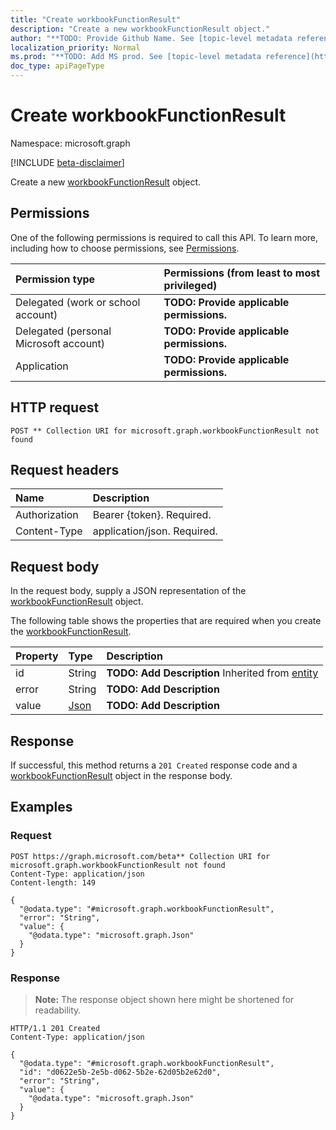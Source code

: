 ```yaml
---
title: "Create workbookFunctionResult"
description: "Create a new workbookFunctionResult object."
author: "**TODO: Provide Github Name. See [topic-level metadata reference](https://msgo.azurewebsites.net/add/document/guidelines/metadata.html#topic-level-metadata)**"
localization_priority: Normal
ms.prod: "**TODO: Add MS prod. See [topic-level metadata reference](https://msgo.azurewebsites.net/add/document/guidelines/metadata.html#topic-level-metadata)**"
doc_type: apiPageType
---
```


# Create workbookFunctionResult
Namespace: microsoft.graph

[!INCLUDE [beta-disclaimer](../../includes/beta-disclaimer.md)]

Create a new [workbookFunctionResult](../resources/workbookfunctionresult.md) object.

## Permissions
One of the following permissions is required to call this API. To learn more, including how to choose permissions, see [Permissions](/graph/permissions-reference).

|Permission type|Permissions (from least to most privileged)|
|:---|:---|
|Delegated (work or school account)|**TODO: Provide applicable permissions.**|
|Delegated (personal Microsoft account)|**TODO: Provide applicable permissions.**|
|Application|**TODO: Provide applicable permissions.**|

## HTTP request

<!-- {
  "blockType": "ignored"
}
-->
``` http
POST ** Collection URI for microsoft.graph.workbookFunctionResult not found
```

## Request headers
|Name|Description|
|:---|:---|
|Authorization|Bearer {token}. Required.|
|Content-Type|application/json. Required.|

## Request body
In the request body, supply a JSON representation of the [workbookFunctionResult](../resources/workbookfunctionresult.md) object.

The following table shows the properties that are required when you create the [workbookFunctionResult](../resources/workbookfunctionresult.md).

|Property|Type|Description|
|:---|:---|:---|
|id|String|**TODO: Add Description** Inherited from [entity](../resources/entity.md)|
|error|String|**TODO: Add Description**|
|value|[Json](../resources/json.md)|**TODO: Add Description**|



## Response

If successful, this method returns a `201 Created` response code and a [workbookFunctionResult](../resources/workbookfunctionresult.md) object in the response body.

## Examples

### Request
<!-- {
  "blockType": "request",
  "name": "create_workbookfunctionresult_from_"
}
-->
``` http
POST https://graph.microsoft.com/beta** Collection URI for microsoft.graph.workbookFunctionResult not found
Content-Type: application/json
Content-length: 149

{
  "@odata.type": "#microsoft.graph.workbookFunctionResult",
  "error": "String",
  "value": {
    "@odata.type": "microsoft.graph.Json"
  }
}
```


### Response
>**Note:** The response object shown here might be shortened for readability.
<!-- {
  "blockType": "response",
  "truncated": true,
  "@odata.type": "microsoft.graph.workbookFunctionResult"
}
-->
``` http
HTTP/1.1 201 Created
Content-Type: application/json

{
  "@odata.type": "#microsoft.graph.workbookFunctionResult",
  "id": "d0622e5b-2e5b-d062-5b2e-62d05b2e62d0",
  "error": "String",
  "value": {
    "@odata.type": "microsoft.graph.Json"
  }
}
```

